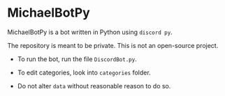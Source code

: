 # MichaelBotPy
MichaelBotPy is a bot written in Python using `discord py`.

The repository is meant to be private. This is not an open-source project.

- To run the bot, run the file `DiscordBot.py`.

- To edit categories, look into `categories` folder.

- Do not alter `data` without reasonable reason to do so.